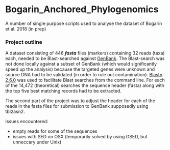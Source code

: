 # Bogarin_Anchored_Phylogenomics
A number of single purpose scripts used to analyse the dataset of Bogarin et al. 2018 (in prep)

### Project outline
A dataset consisting of 446 **_fasta_** files (markers) containing 32 reads (taxa) each, needed to be Blast-searched against [GenBank][nBlast]. The Blast-search was not done
locally against a subset of GenBank (which would significantly speed up the analysis) because the targeted genes were unknown and source DNA had to be validated (in order to rule out contamination). [Blastn 2.6.0][BlastCmndline] was used to facilitate Blast searches from the command line. For each of the 14,472 (theoretical) searches the sequence header (fasta) along with the top five best matching records had to be extracted.

The second part of the project was to adjust the header for each of the reads in the fasta files for submission to GenBank supposedly using tbl2asn2.

Issues encountered:  
 * empty reads for some of the sequences
 * issues with SED on OSX (temporarily solved by using GSED, but unneccary under Unix)






[nBlast]:https://blast.ncbi.nlm.nih.gov/Blast.cgi?PROGRAM=blastn&PAGE_TYPE=BlastSearch&LINK_LOC=blasthome
[BlastCmndline]:https://www.ncbi.nlm.nih.gov/books/NBK52640/
